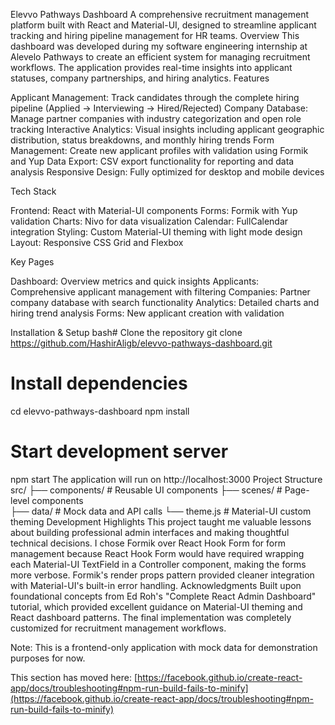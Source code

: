 Elevvo Pathways Dashboard
A comprehensive recruitment management platform built with React and Material-UI, designed to streamline applicant tracking and hiring pipeline management for HR teams.
Overview
This dashboard was developed during my software engineering internship at Alevelo Pathways to create an efficient system for managing recruitment workflows. The application provides real-time insights into applicant statuses, company partnerships, and hiring analytics.
Features

Applicant Management: Track candidates through the complete hiring pipeline (Applied → Interviewing → Hired/Rejected)
Company Database: Manage partner companies with industry categorization and open role tracking
Interactive Analytics: Visual insights including applicant geographic distribution, status breakdowns, and monthly hiring trends
Form Management: Create new applicant profiles with validation using Formik and Yup
Data Export: CSV export functionality for reporting and data analysis
Responsive Design: Fully optimized for desktop and mobile devices

Tech Stack

Frontend: React with Material-UI components
Forms: Formik with Yup validation
Charts: Nivo for data visualization
Calendar: FullCalendar integration
Styling: Custom Material-UI theming with light mode design
Layout: Responsive CSS Grid and Flexbox

Key Pages

Dashboard: Overview metrics and quick insights
Applicants: Comprehensive applicant management with filtering
Companies: Partner company database with search functionality
Analytics: Detailed charts and hiring trend analysis
Forms: New applicant creation with validation

Installation & Setup
bash# Clone the repository
git clone https://github.com/HashirAligb/elevvo-pathways-dashboard.git

# Install dependencies
cd elevvo-pathways-dashboard
npm install

# Start development server
npm start
The application will run on http://localhost:3000
Project Structure
src/
├── components/     # Reusable UI components
├── scenes/         # Page-level components  
├── data/           # Mock data and API calls
└── theme.js        # Material-UI custom theming
Development Highlights
This project taught me valuable lessons about building professional admin interfaces and making thoughtful technical decisions. I chose Formik over React Hook Form for form management because React Hook Form would have required wrapping each Material-UI TextField in a Controller component, making the forms more verbose. Formik's render props pattern provided cleaner integration with Material-UI's built-in error handling.
Acknowledgments
Built upon foundational concepts from Ed Roh's "Complete React Admin Dashboard" tutorial, which provided excellent guidance on Material-UI theming and React dashboard patterns. The final implementation was completely customized for recruitment management workflows.


Note: This is a frontend-only application with mock data for demonstration purposes for now. 

This section has moved here: [https://facebook.github.io/create-react-app/docs/troubleshooting#npm-run-build-fails-to-minify](https://facebook.github.io/create-react-app/docs/troubleshooting#npm-run-build-fails-to-minify)
